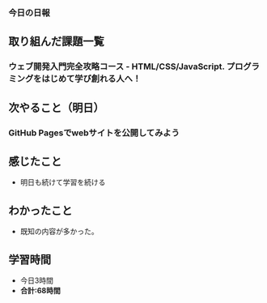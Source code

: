 ### 今日の日報
## 取り組んだ課題一覧
### ウェブ開発入門完全攻略コース - HTML/CSS/JavaScript. プログラミングをはじめて学び創れる人へ！
## 次やること（明日）
### GitHub Pagesでwebサイトを公開してみよう
## 感じたこと
- 明日も続けて学習を続ける
## わかったこと
- 既知の内容が多かった。
## 学習時間
- 今日3時間
- **合計:68時間**
